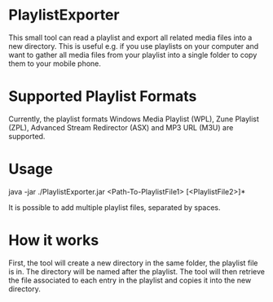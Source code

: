 # PlaylistExporter
This small tool can read a playlist and export all related media files into a new directory. This is useful e.g. if you use playlists on your computer and want to gather all media files from your playlist into a single folder to copy them to your mobile phone.

# Supported Playlist Formats
Currently, the playlist formats Windows Media Playlist (WPL), Zune Playlist (ZPL), Advanced Stream Redirector (ASX) and MP3 URL (M3U) are supported.

# Usage
java -jar ./PlaylistExporter.jar &lt;Path-To-PlaylistFile1&gt; [&lt;PlaylistFile2&gt;]*

It is possible to add multiple playlist files, separated by spaces.

# How it works
First, the tool will create a new directory in the same folder, the playlist file is in. The directory will be named after the playlist. 
The tool will then retrieve the file associated to each entry in the playlist and copies it into the new directory.
